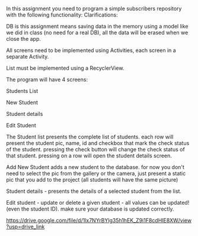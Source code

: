 In this assignment you need to program a simple subscribers repository with the following functionality:
Clarifications:

DB is this assignment means saving data in the memory using a model like we did in class (no need for a real DB), all the data will be erased when we close the app.

All screens need to be implemented using Activities, each screen in a separate Activity.

List must be implemented using a RecyclerView.


The program will have 4 screens:

Students List

New Student

Student details

Edit Student


The Student list presents the complete list of students. each row will present the student pic, name, id and checkbox that mark the check status of the student. pressing the check button will change the check status of that student. pressing on a row will open the student details screen.


Add New Student adds a new student to the database. for now you don't need to select the pic from the gallery or the camera, just present a static pic that you add to the project (all students will have the same picture)


Student details - presents the details of a selected student from the list.


Edit student - update or delete a given student - all values can be updated! (even the student ID). make sure your database is updated correctly.


https://drive.google.com/file/d/1lx7NYrBYlg35h1hEK_Z9i1F8cdHIE8XW/view?usp=drive_link

